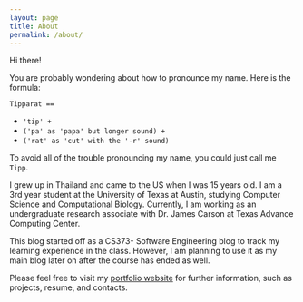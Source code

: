 ```yaml
---
layout: page
title: About
permalink: /about/
---
```


Hi there!

You are probably wondering about how to pronounce my name. Here is the formula:

`Tipparat == `

* `'tip' + `
* `('pa' as 'papa' but longer sound) + `
* `('rat' as 'cut' with the '-r' sound)`

To avoid all of the trouble pronouncing my name, you could just call me `Tipp`.

I grew up in Thailand and came to the US when I was 15 years old. I am a 3rd year student at the University of Texas at Austin, studying Computer Science and Computational Biology. Currently, I am working as an undergraduate research associate with Dr. James Carson at Texas Advance Computing Center. 

This blog started off as a CS373- Software Engineering blog to track my learning experience in the class. However, I am planning to use it as my main blog later on after the course has ended as well.

Please feel free to visit my [portfolio website][myweb] for further information, such as projects, resume, and contacts.

[myweb]: http://www.tipparatumrod.me

 
